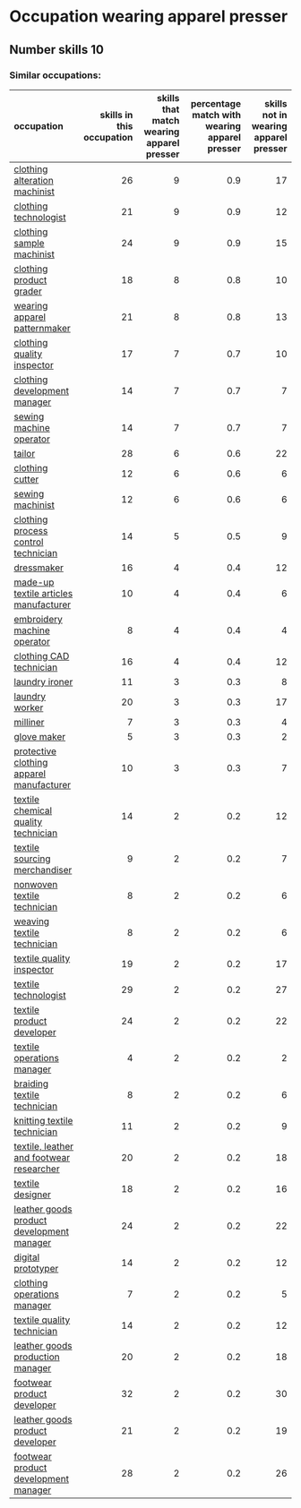 # Occupation wearing apparel presser
## Number skills 10
### Similar occupations:
| occupation                                                                                |   skills in this occupation |   skills that match wearing apparel presser |   percentage match with wearing apparel presser |   skills not in wearing apparel presser |
|:------------------------------------------------------------------------------------------|----------------------------:|--------------------------------------------:|------------------------------------------------:|----------------------------------------:|
| [clothing alteration machinist](clothing_alteration_machinist.md)                         |                          26 |                                           9 |                                             0.9 |                                      17 |
| [clothing technologist](clothing_technologist.md)                                         |                          21 |                                           9 |                                             0.9 |                                      12 |
| [clothing sample machinist](clothing_sample_machinist.md)                                 |                          24 |                                           9 |                                             0.9 |                                      15 |
| [clothing product grader](clothing_product_grader.md)                                     |                          18 |                                           8 |                                             0.8 |                                      10 |
| [wearing apparel patternmaker](wearing_apparel_patternmaker.md)                           |                          21 |                                           8 |                                             0.8 |                                      13 |
| [clothing quality inspector](clothing_quality_inspector.md)                               |                          17 |                                           7 |                                             0.7 |                                      10 |
| [clothing development manager](clothing_development_manager.md)                           |                          14 |                                           7 |                                             0.7 |                                       7 |
| [sewing machine operator](sewing_machine_operator.md)                                     |                          14 |                                           7 |                                             0.7 |                                       7 |
| [tailor](tailor.md)                                                                       |                          28 |                                           6 |                                             0.6 |                                      22 |
| [clothing cutter](clothing_cutter.md)                                                     |                          12 |                                           6 |                                             0.6 |                                       6 |
| [sewing machinist](sewing_machinist.md)                                                   |                          12 |                                           6 |                                             0.6 |                                       6 |
| [clothing process control technician](clothing_process_control_technician.md)             |                          14 |                                           5 |                                             0.5 |                                       9 |
| [dressmaker](dressmaker.md)                                                               |                          16 |                                           4 |                                             0.4 |                                      12 |
| [made-up textile articles manufacturer](made-up_textile_articles_manufacturer.md)         |                          10 |                                           4 |                                             0.4 |                                       6 |
| [embroidery machine operator](embroidery_machine_operator.md)                             |                           8 |                                           4 |                                             0.4 |                                       4 |
| [clothing CAD technician](clothing_CAD_technician.md)                                     |                          16 |                                           4 |                                             0.4 |                                      12 |
| [laundry ironer](laundry_ironer.md)                                                       |                          11 |                                           3 |                                             0.3 |                                       8 |
| [laundry worker](laundry_worker.md)                                                       |                          20 |                                           3 |                                             0.3 |                                      17 |
| [milliner](milliner.md)                                                                   |                           7 |                                           3 |                                             0.3 |                                       4 |
| [glove maker](glove_maker.md)                                                             |                           5 |                                           3 |                                             0.3 |                                       2 |
| [protective clothing apparel manufacturer](protective_clothing_apparel_manufacturer.md)   |                          10 |                                           3 |                                             0.3 |                                       7 |
| [textile chemical quality technician](textile_chemical_quality_technician.md)             |                          14 |                                           2 |                                             0.2 |                                      12 |
| [textile sourcing merchandiser](textile_sourcing_merchandiser.md)                         |                           9 |                                           2 |                                             0.2 |                                       7 |
| [nonwoven  textile technician](nonwoven__textile_technician.md)                           |                           8 |                                           2 |                                             0.2 |                                       6 |
| [weaving textile technician](weaving_textile_technician.md)                               |                           8 |                                           2 |                                             0.2 |                                       6 |
| [textile quality inspector](textile_quality_inspector.md)                                 |                          19 |                                           2 |                                             0.2 |                                      17 |
| [textile technologist](textile_technologist.md)                                           |                          29 |                                           2 |                                             0.2 |                                      27 |
| [textile product developer](textile_product_developer.md)                                 |                          24 |                                           2 |                                             0.2 |                                      22 |
| [textile operations manager](textile_operations_manager.md)                               |                           4 |                                           2 |                                             0.2 |                                       2 |
| [braiding textile technician](braiding_textile_technician.md)                             |                           8 |                                           2 |                                             0.2 |                                       6 |
| [knitting textile technician](knitting_textile_technician.md)                             |                          11 |                                           2 |                                             0.2 |                                       9 |
| [textile, leather and footwear researcher](textile,_leather_and_footwear_researcher.md)   |                          20 |                                           2 |                                             0.2 |                                      18 |
| [textile designer](textile_designer.md)                                                   |                          18 |                                           2 |                                             0.2 |                                      16 |
| [leather goods product development manager](leather_goods_product_development_manager.md) |                          24 |                                           2 |                                             0.2 |                                      22 |
| [digital prototyper](digital_prototyper.md)                                               |                          14 |                                           2 |                                             0.2 |                                      12 |
| [clothing operations manager](clothing_operations_manager.md)                             |                           7 |                                           2 |                                             0.2 |                                       5 |
| [textile quality technician](textile_quality_technician.md)                               |                          14 |                                           2 |                                             0.2 |                                      12 |
| [leather goods production manager](leather_goods_production_manager.md)                   |                          20 |                                           2 |                                             0.2 |                                      18 |
| [footwear product developer](footwear_product_developer.md)                               |                          32 |                                           2 |                                             0.2 |                                      30 |
| [leather goods product developer](leather_goods_product_developer.md)                     |                          21 |                                           2 |                                             0.2 |                                      19 |
| [footwear product development manager](footwear_product_development_manager.md)           |                          28 |                                           2 |                                             0.2 |                                      26 |
